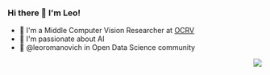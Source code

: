 ### Hi there 👋 I'm Leo!
- 🦾 I'm a Middle Computer Vision Researcher at [OCRV](http://www.ocrv.ru/)
- 🤖 I'm passionate about AI 
- 🎲 @leoromanovich in Open Data Science community

<img align='right' src='https://media.giphy.com/media/MyibCKeY7w2TS/giphy.gif'></img>

<!--
**leoromanovich/leoromanovich** is a ✨ _special_ ✨ repository because its `README.md` (this file) appears on your GitHub profile.

Here are some ideas to get you started:

- 🔭 I’m currently working on ...
- 🌱 I’m currently learning ...
- 👯 I’m looking to collaborate on ...
- 🤔 I’m looking for help with ...
- 💬 Ask me about ...
- 📫 How to reach me: ...
- 😄 Pronouns: ...
- ⚡ Fun fact: ...
-->
